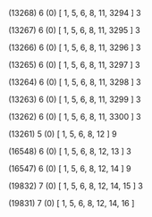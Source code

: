 (13268) 6 (0) [ 1, 5, 6, 8, 11, 3294 ] 3 


(13267) 6 (0) [ 1, 5, 6, 8, 11, 3295 ] 3 


(13266) 6 (0) [ 1, 5, 6, 8, 11, 3296 ] 3 


(13265) 6 (0) [ 1, 5, 6, 8, 11, 3297 ] 3 


(13264) 6 (0) [ 1, 5, 6, 8, 11, 3298 ] 3 


(13263) 6 (0) [ 1, 5, 6, 8, 11, 3299 ] 3 


(13262) 6 (0) [ 1, 5, 6, 8, 11, 3300 ] 3 


(13261) 5 (0) [ 1, 5, 6, 8, 12 ] 9 


(16548) 6 (0) [ 1, 5, 6, 8, 12, 13 ] 3 


(16547) 6 (0) [ 1, 5, 6, 8, 12, 14 ] 9 


(19832) 7 (0) [ 1, 5, 6, 8, 12, 14, 15 ] 3 


(19831) 7 (0) [ 1, 5, 6, 8, 12, 14, 16 ]  

